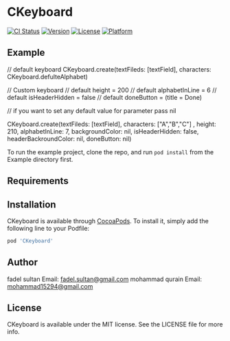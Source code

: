 # CKeyboard

[![CI Status](https://img.shields.io/travis/srqa3h.com@gmail.com/CKeyboard.svg?style=flat)](https://travis-ci.org/srqa3h.com@gmail.com/CKeyboard)
[![Version](https://img.shields.io/cocoapods/v/CKeyboard.svg?style=flat)](https://cocoapods.org/pods/CKeyboard)
[![License](https://img.shields.io/cocoapods/l/CKeyboard.svg?style=flat)](https://cocoapods.org/pods/CKeyboard)
[![Platform](https://img.shields.io/cocoapods/p/CKeyboard.svg?style=flat)](https://cocoapods.org/pods/CKeyboard)

## Example

//        default keyboard
CKeyboard.create(textFileds: [textField], characters: CKeyboard.defulteAlphabet)

//        Custom keyboard
//        default height = 200
//        default alphabetInLine = 6
//        default isHeaderHidden = false
//        default doneButton = (title = Done)

//        if you want to set any default value for parameter pass nil

CKeyboard.create(textFileds: [textField], characters: ["A","B","C"] , height: 210, alphabetInLine: 7, backgroundColor: nil, isHeaderHidden: false, headerBackroundColor: nil, doneButton: nil)


To run the example project, clone the repo, and run `pod install` from the Example directory first.

## Requirements

## Installation

CKeyboard is available through [CocoaPods](https://cocoapods.org). To install
it, simply add the following line to your Podfile:

```ruby
pod 'CKeyboard'
```

## Author

fadel sultan
Email: fadel.sultan@gmail.com
 mohammad qurain 
 Email: mohammad15294@gmail.com

## License

CKeyboard is available under the MIT license. See the LICENSE file for more info.
